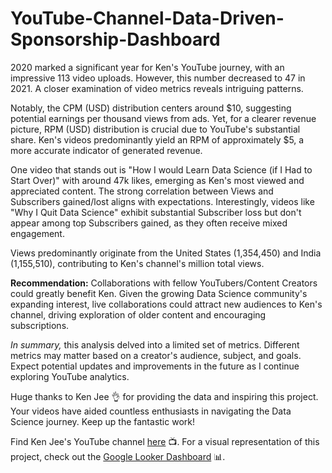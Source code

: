 # YouTube-Channel-Data-Driven-Sponsorship-Dashboard

2020 marked a significant year for Ken's YouTube journey, with an impressive 113 video uploads. However, this number decreased to 47 in 2021. A closer examination of video metrics reveals intriguing patterns.

Notably, the CPM (USD) distribution centers around $10, suggesting potential earnings per thousand views from ads. Yet, for a clearer revenue picture, RPM (USD) distribution is crucial due to YouTube's substantial share. Ken's videos predominantly yield an RPM of approximately $5, a more accurate indicator of generated revenue.

One video that stands out is "How I would Learn Data Science (if I Had to Start Over)" with around 47k likes, emerging as Ken's most viewed and appreciated content. The strong correlation between Views and Subscribers gained/lost aligns with expectations. Interestingly, videos like "Why I Quit Data Science" exhibit substantial Subscriber loss but don't appear among top Subscribers gained, as they often receive mixed engagement.

Views predominantly originate from the United States (1,354,450) and India (1,155,510), contributing to Ken's channel's million total views.

**Recommendation:** Collaborations with fellow YouTubers/Content Creators could greatly benefit Ken. Given the growing Data Science community's expanding interest, live collaborations could attract new audiences to Ken's channel, driving exploration of older content and encouraging subscriptions.

*In summary,* this analysis delved into a limited set of metrics. Different metrics may matter based on a creator's audience, subject, and goals. Expect potential updates and improvements in the future as I continue exploring YouTube analytics.

Huge thanks to Ken Jee 👌 for providing the data and inspiring this project. Your videos have aided countless enthusiasts in navigating the Data Science journey. Keep up the fantastic work!

Find Ken Jee's YouTube channel [here](https://www.youtube.com/channel/UCiT9RITQ9PW6BhXK0y2jaeg) 📺. For a visual representation of this project, check out the [Google Looker Dashboard]([link-to-google-looker](https://lookerstudio.google.com/reporting/20a5d1ed-a5dc-4fac-8b77-44da035979a3)https://lookerstudio.google.com/reporting/20a5d1ed-a5dc-4fac-8b77-44da035979a3) 📊.
